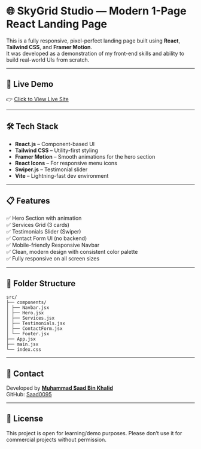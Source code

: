 # 🌐 SkyGrid Studio — Modern 1-Page React Landing Page

This is a fully responsive, pixel-perfect landing page built using **React**, **Tailwind CSS**, and **Framer Motion**.  
It was developed as a demonstration of my front-end skills and ability to build real-world UIs from scratch.

---

## 🚀 Live Demo

👉 [Click to View Live Site](https://react-landing-page-jade-six.vercel.app/)

---

## 🛠️ Tech Stack

- **React.js** – Component-based UI
- **Tailwind CSS** – Utility-first styling
- **Framer Motion** – Smooth animations for the hero section
- **React Icons** – For responsive menu icons
- **Swiper.js** – Testimonial slider
- **Vite** – Lightning-fast dev environment

---

## 📋 Features

✅ Hero Section with animation  
✅ Services Grid (3 cards)  
✅ Testimonials Slider (Swiper)  
✅ Contact Form UI (no backend)  
✅ Mobile-friendly Responsive Navbar  
✅ Clean, modern design with consistent color palette  
✅ Fully responsive on all screen sizes

---

## 📂 Folder Structure

```
src/
├── components/
│ ├── Navbar.jsx
│ ├── Hero.jsx
│ ├── Services.jsx
│ ├── Testimonials.jsx
│ ├── ContactForm.jsx
│ └── Footer.jsx
├── App.jsx
├── main.jsx
└── index.css

```

---

## 📩 Contact

Developed by **[Muhammad Saad Bin Khalid](https://www.linkedin.com/in/saad-bin-khalid-b077b8243/)**  
GitHub: [Saad0095](https://github.com/Saad0095)

---

## 🔖 License

This project is open for learning/demo purposes. Please don’t use it for commercial projects without permission.

